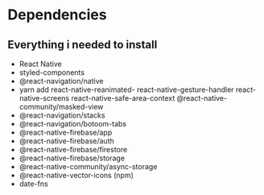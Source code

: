 # Dependencies
## Everything i needed to install
- React Native
- styled-components
- @react-navigation/native
- yarn add react-native-reanimated- react-native-gesture-handler react-native-screens react-native-safe-area-context @react-native-community/masked-view
- @react-navigation/stacks
- @react-navigation/botoom-tabs
- @react-native-firebase/app
- @react-native-firebase/auth
- @react-native-firebase/firestore
- @react-native-firebase/storage
- @react-native-community/async-storage
- @react-native-vector-icons (npm)
- date-fns